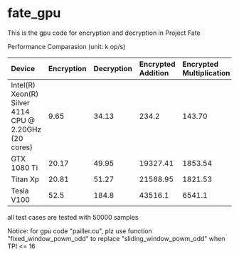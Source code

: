 # fate_gpu
This is the gpu code for encryption and decryption in Project Fate

Performance Comparasion (unit: k op/s)

| Device                                                | Encryption | Decryption | Encrypted Addition | Encrypted Multiplication |
|:----------------------------------------------------  |:---------- |:---------- |:------------------ |:------------------------ |
| Intel(R) Xeon(R) Silver 4114 CPU @ 2.20GHz (20 cores) | 9.65       | 34.13      | 234.2              | 143.70                   |
| GTX 1080 Ti                                           | 20.17      | 49.95      | 19327.41           | 1853.54                  |
| Titan Xp                                              | 20.81      | 51.27      | 21588.95           | 1821.53
| Tesla V100                                            | 52.5       | 184.8      | 43516.1            | 6541.1                   |

all test cases are tested with 50000 samples

Notice: for gpu code "pailler.cu", plz use function "fixed_window_powm_odd" to replace "sliding_window_powm_odd" when TPI <= 16